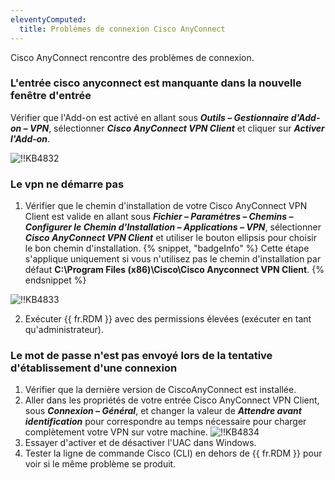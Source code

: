 ```yaml
---
eleventyComputed:
  title: Problèmes de connexion Cisco AnyConnect
---
```

Cisco AnyConnect rencontre des problèmes de connexion.
### L'entrée cisco anyconnect est manquante dans la nouvelle fenêtre d'entrée
Vérifier que l'Add-on est activé en allant sous ***Outils – Gestionnaire d'Add-on – VPN***, sélectionner ***Cisco AnyConnect VPN Client*** et cliquer sur ***Activer l'Add-on***.

![!!KB4832](https://cdnweb.devolutions.net/docs/docs_en_kb_KB4832.png)

### Le vpn ne démarre pas
1. Vérifier que le chemin d'installation de votre Cisco AnyConnect VPN Client est valide en allant sous ***Fichier – Paramètres – Chemins – Configurer le Chemin d'Installation – Applications – VPN***, sélectionner ***Cisco AnyConnect VPN Client*** et utiliser le bouton ellipsis pour choisir le bon chemin d'installation.
{% snippet, "badgeInfo" %}
Cette étape s'applique uniquement si vous n'utilisez pas le chemin d'installation par défaut **C:\Program Files (x86)\Cisco\Cisco Anyconnect VPN Client**.
{% endsnippet %}

![!!KB4833](https://cdnweb.devolutions.net/docs/docs_en_kb_KB4833.png)

2. Exécuter {{ fr.RDM }} avec des permissions élevées (exécuter en tant qu'administrateur).

### Le mot de passe n'est pas envoyé lors de la tentative d'établissement d'une connexion
1. Vérifier que la dernière version de CiscoAnyConnect est installée.
1. Aller dans les propriétés de votre entrée Cisco AnyConnect VPN Client, sous ***Connexion – Général***, et changer la valeur de ***Attendre avant identification*** pour correspondre au temps nécessaire pour charger complètement votre VPN sur votre machine.
![!!KB4834](https://cdnweb.devolutions.net/docs/docs_en_kb_KB4834.png)
1. Essayer d'activer et de désactiver l'UAC dans Windows.
1. Tester la ligne de commande Cisco (CLI) en dehors de {{ fr.RDM }} pour voir si le même problème se produit.
